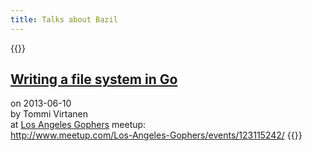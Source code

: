 ```yaml
---
title: Talks about Bazil
---
```


{{<emphasize-border-left>}}
## [Writing a file system in Go](2013-06-10-la-gophers/)
on 2013-06-10  
by Tommi Virtanen  
at [Los Angeles Gophers](http://www.meetup.com/Los-Angeles-Gophers/) meetup:  
http://www.meetup.com/Los-Angeles-Gophers/events/123115242/
{{</emphasize-border-left>}}
